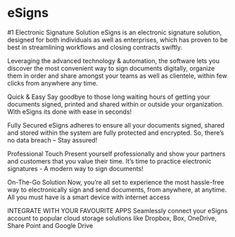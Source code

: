 # eSigns
#1 Electronic Signature Solution
eSigns is an electronic signature solution, designed for both individuals as well as enterprises, which has proven to be best in streamlining workflows and closing contracts swiftly.

Leveraging the advanced technology & automation, the software lets you discover the most convenient way to sign documents digitally, organize them in order and share amongst your teams as well as clientele, within few clicks from anywhere any time. 

Quick & Easy
Say goodbye to those long waiting hours of getting your documents signed, printed and shared within or outside your organization. With eSigns its done with ease in seconds!

Fully Secured
eSigns adheres to ensure all your documents signed, shared and stored within the system are fully protected and encrypted. So, there’s no data breach – Stay assured!

Professional Touch
Present yourself professionally and show your partners and customers that you value their time. It’s time to practice electronic signatures - A modern way to sign documents!

On-The-Go Solution
Now, you’re all set to experience the most hassle-free way to electronically sign and send documents, from anywhere, at anytime. All you must have is a smart device with internet access

INTEGRATE WITH YOUR FAVOURITE APPS
Seamlessly connect your eSigns account to popular cloud storage solutions like Dropbox, Box, OneDrive, Share Point and Google Drive

